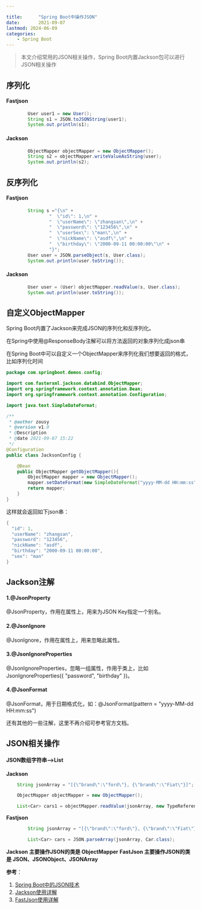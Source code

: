 ```yaml
---

title:      "Spring Boot中操作JSON"
date:       2021-09-07
lastmod: 2024-06-09
categories:
    - Spring Boot
---
```


>本文介绍常用的JSON相关操作，Spring Boot内置Jackson包可以进行JSON相关操作

## 序列化
#### Fastjson

```java
        User user1 = new User();
        String s1 = JSON.toJSONString(user1);
        System.out.println(s1);
```

#### Jackson
```java
        ObjectMapper objectMapper = new ObjectMapper();
        String s2 = objectMapper.writeValueAsString(user);
        System.out.println(s2);
```

## 反序列化

#### Fastjson
```java
        String s ="{\n" +
                "  \"id\": 1,\n" +
                "  \"userName\": \"zhangsan\",\n" +
                "  \"password\": \"123456\",\n" +
                "  \"userSex\": \"man\",\n" +
                "  \"nickName\": \"asdf\",\n" +
                "  \"birthday\": \"2000-09-11 00:00:00\"\n" +
                "}";
        User user = JSON.parseObject(s, User.class);
        System.out.println(user.toString());
```

#### Jackson
```java
        User user = (User) objectMapper.readValue(s, User.class);
        System.out.println(user.toString());
```

## 自定义ObjectMapper
Spring Boot内置了Jackson来完成JSON的序列化和反序列化。

在Spring中使用@ResponseBody注解可以将方法返回的对象序列化成json串

在Spring Boot中可以自定义一个ObjectMapper来序列化我们想要返回的格式，比如序列化时间

```java
package com.springboot.demos.config;

import com.fasterxml.jackson.databind.ObjectMapper;
import org.springframework.context.annotation.Bean;
import org.springframework.context.annotation.Configuration;

import java.text.SimpleDateFormat;

/**
 * @author zousy
 * @version v1.0
 * @Description
 * @date 2021-09-07 15:22
 */
@Configuration
public class JacksonConfig {

    @Bean
    public ObjectMapper getObjectMapper(){
        ObjectMapper mapper = new ObjectMapper();
        mapper.setDateFormat(new SimpleDateFormat("yyyy-MM-dd HH:mm:ss"));
        return mapper;
    }
}

```

这样就会返回如下json串：

```java
{
  "id": 1,
  "userName": "zhangsan",
  "password": "123456",
  "nickName": "asdf",
  "birthday": "2000-09-11 00:00:00",
  "sex": "man"
}
```
## Jackson注解
#### 1.@JsonProperty
@JsonProperty，作用在属性上，用来为JSON Key指定一个别名。

#### 2.@Jsonlgnore
@Jsonlgnore，作用在属性上，用来忽略此属性。

#### 3.@JsonIgnoreProperties
@JsonIgnoreProperties，忽略一组属性，作用于类上，比如JsonIgnoreProperties({ "password", "birthday" })。

#### 4.@JsonFormat
@JsonFormat，用于日期格式化，如：@JsonFormat(pattern = "yyyy-MM-dd HH:mm:ss")

还有其他的一些注解，这里不再介绍可参考官方文档。

## JSON相关操作
#### JSON数组字符串-->List
**Jackson**
```java
    String jsonArray = "[{\"brand\":\"ford\"}, {\"brand\":\"Fiat\"}]";

 	ObjectMapper objectMapper = new ObjectMapper();

 	List<Car> cars1 = objectMapper.readValue(jsonArray, new TypeReference<List<Car>>(){});

```

**Fastjson**
```java
        String jsonArray = "[{\"brand\":\"ford\"}, {\"brand\":\"Fiat\"}]";

        List<Car> cars = JSON.parseArray(jsonArray, Car.class);
```

**Jackson 主要操作JSON的类是 ObjectMapper** 
**FastJson 主要操作JSON的类是 JSON、JSONObject、JSONArray**


**参考**：

 1. [Spring Boot中的JSON技术](https://mrbird.cc/Spring-Boot%20JSON.html)
 2. [Jackson使用详解](https://juejin.cn/post/6844904166809157639#heading-24)
 3. [FastJson使用详解](https://juejin.cn/post/6844904176003072007#heading-6)
